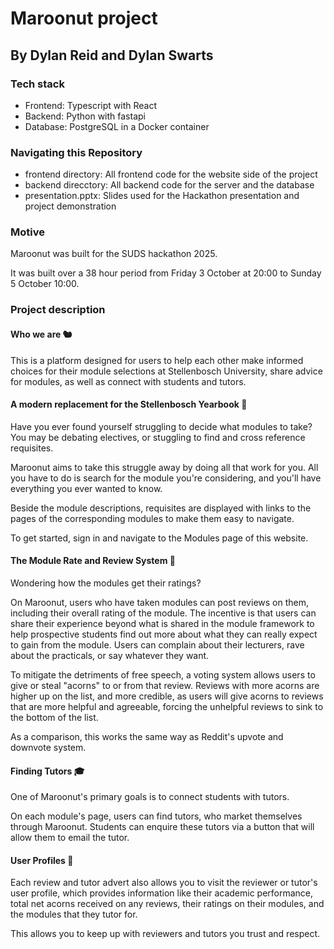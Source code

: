 # Maroonut project

## By Dylan Reid and Dylan Swarts

### Tech stack

- Frontend: Typescript with React
- Backend: Python with fastapi
- Database: PostgreSQL in a Docker container

### Navigating this Repository

- frontend directory: All frontend code for the website side of the project
- backend direcctory: All backend code for the server and the database
- presentation.pptx: Slides used for the Hackathon presentation and project
  demonstration

### Motive

Maroonut was built for the SUDS hackathon 2025.

It was built over a 38 hour period from Friday 3 October at 20:00 to
Sunday 5 October 10:00.

### Project description

#### Who we are 🐿️

This is a platform designed for users to help each other make informed choices for their module selections at Stellenbosch University, share advice for modules, as well as connect with students and tutors.

#### A modern replacement for the Stellenbosch Yearbook 📖

Have you ever found yourself struggling to decide what modules to take? You may be debating electives, or stuggling to find and cross reference requisites.

Maroonut aims to take this struggle away by doing all that work for you. All you have to do is search for the module you're considering, and you'll have everything you ever wanted to know.

Beside the module descriptions, requisites are displayed with links to the pages of the corresponding modules to make them easy to navigate.

To get started, sign in and navigate to the Modules page of this website.

#### The Module Rate and Review System 🌰

Wondering how the modules get their ratings?

On Maroonut, users who have taken modules can post reviews on them, including their overall rating of the module. The incentive is that users can share their experience beyond what is shared in the module framework to help prospective students find out more about what they can really expect to gain from the module. Users can complain about their lecturers, rave about the practicals, or say whatever they want.

To mitigate the detriments of free speech, a voting system allows users to give or steal "acorns" to or from that review. Reviews with more acorns are higher up on the list, and more credible, as users will give acorns to reviews that are more helpful and agreeable, forcing the unhelpful reviews to sink to the bottom of the list.

As a comparison, this works the same way as Reddit's upvote and downvote system.

#### Finding Tutors 🎓

One of Maroonut's primary goals is to connect students with tutors.

On each module's page, users can find tutors, who market themselves through Maroonut. Students can enquire these tutors via a button that will allow them to email the tutor.

#### User Profiles 👤

Each review and tutor advert also allows you to visit the reviewer or tutor's user profile, which provides information like their academic performance, total net acorns received on any reviews, their ratings on their modules, and the modules that they tutor for.

This allows you to keep up with reviewers and tutors you trust and respect.
